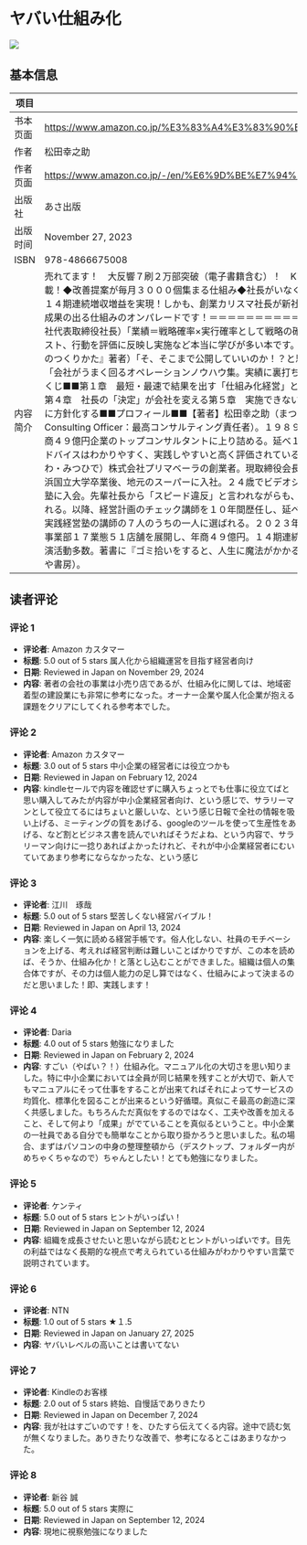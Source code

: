 # ヤバい仕組み化

![](https://m.media-amazon.com/images/I/71aAwBt0bqL._SL1500_.jpg)

## 基本信息

| 项目 | 内容 |
| --- | --- |
| 书本页面 | https://www.amazon.co.jp/%E3%83%A4%E3%83%90%E3%81%84%E4%BB%95%E7%B5%84%E3%81%BF%E5%8C%96/dp/4866675004 |
| 作者 | 松田幸之助 |
| 作者页面 | https://www.amazon.co.jp/-/en/%E6%9D%BE%E7%94%B0%E5%B9%B8%E4%B9%8B%E5%8A%A9/e/B0CR5XSNBY/ref=dp_byline_cont_book_1 |
| 出版社 | あさ出版 |
| 出版时间 | November 27, 2023 |
| ISBN | 978-4866675008 |
| 内容简介 | 売れてます！　大反響７刷２万部突破（電子書籍含む）！　Kindle総合１位（2/10-11）！ヤバいくらい簡単なのに、ヤバいくらい成果が出るノウハウが満載！◆改善提案が毎月３０００個集まる仕組み◆社長がいなくても自走する組織の仕組み◆離職率１％の人が辞めない仕組み　など自社は、年商４９億円、１４期連続増収増益を実現！しかも、創業カリスマ社長が新社長にバトンタッチ後も増収増益更新中！さらに、１万人以上の社長・経営幹部も効果を実感！成果の出る仕組みのオンパレードです！＝＝＝＝＝＝＝＝＝＝＝＝＝＝＝＝＝＝＝＝森川亮氏推薦！（C Channel株式会社代表取締役社長、元・LINE株式会社代表取締役社長）「業績＝戦略確率×実行確率として戦略の確度を上げることを日報から情報を集めることで実施、実行についてはマニュアルやチェックリスト、行動を評価に反映し実施など本当に学びが多い本です。経営者全てにお薦めです」田尻望氏推薦！（株式会社カクシンＣＥＯベストセラー『付加価値のつくりかた』著者）「そ、そこまで公開していいのか！？と思うほどの成果の出る仕組みの数々」山口勝幸氏推薦！（Chatwork株式会社　副社長ＣＮＯ）「会社がうまく回るオペレーションノウハウ集。実績に裏打ちされた打ち手が具体的に公開されています」＝＝＝＝＝＝＝＝＝＝＝＝＝＝＝＝＝＝＝＝■■もくじ■■第１章　最短・最速で結果を出す「仕組み化経営」とは第２章　成果を出す「決定サイクル」の考え方第３章　なぜ「日報」で成果が上がるのか？第４章　社長の「決定」が会社を変える第５章　実施できない理由をなくす第６章　「決められたことを実行したか」をチェックする第７章　「経営計画書」に方針化する■■プロフィール■■【著者】松田幸之助（まつだ・こうのすけ）株式会社プリマベーラ経営サポート事業部社長執行役、兼ＣＣＯ（Chief Consulting Officer：最高コンサルティング責任者）。１９８９年生まれ。家庭が貧しく、浦安南高等学校を授業料が払えず中退。その後アルバイトから、年商４９億円企業のトップコンサルタントに上り詰める。延べ１０,０００名以上の社長、幹部に経営指導を行い、業績アップを実現。経営者・幹部目線でのアドバイスはわかりやすく、実践しやすいと高く評価されている。指導先には日本経営品質賞を受賞するトップ企業も含まれる。【編著者】吉川充秀（よしかわ・みつひで）株式会社プリマベーラの創業者。現取締役会長、兼ＣＧＯ（Chief Gomihiroi Officer：最高ゴミ拾い責任者）。１９７３年、群馬県生まれ。横浜国立大学卒業後、地元のスーパーに入社。２４歳でビデオショップを開業し、２６歳で高額納税者に。２００８年、株式会社武蔵野の小山昇氏の実践経営塾に入会。先輩社長から「スピード違反」と言われながらも、爆速で経営の仕組み化を進め、入会後１年２ヶ月という史上最速で改善事例発表企業に選出される。以降、経営計画のチェック講師を１０年間歴任し、延べ２,０００人の社長の経営計画を指導。２０２２年、小山昇氏が認定する、受講料１７６万円の実践経営塾の講師の７人のうちの一人に選ばれる。２０２３年に代表取締役を退任し、現職。２０２３年１１月現在、プリマベーラは従業員数４００名、４事業部１７業態５１店舗を展開し、年商４９億円。１４期連続増収増益を更新中。ライフワークはゴミ拾いであり「ゴミ拾い仙人」としてメディア出演、講演活動多数。著書に『ゴミ拾いをすると、人生に魔法がかかるかも♪』（あさ出版）、『自分で自分の機嫌をとる習慣♪　人生を思った通りにデザインする』（かや書房）。 |

## 读者评论

### 评论 1

- **评论者**: Amazon カスタマー
- **标题**: 5.0 out of 5 stars
属人化から組織運営を目指す経営者向け
- **日期**: Reviewed in Japan on November 29, 2024
- **内容**: 著者の会社の事業は小売り店であるが、仕組み化に関しては、地域密着型の建設業にも非常に参考になった。オーナー企業や属人化企業が抱える課題をクリアにしてくれる参考本でした。

### 评论 2

- **评论者**: Amazon カスタマー
- **标题**: 3.0 out of 5 stars
中小企業の経営者には役立つかも
- **日期**: Reviewed in Japan on February 12, 2024
- **内容**: kindleセールで内容を確認せずに購入ちょっとでも仕事に役立てばと思い購入してみたが内容が中小企業経営者向け、という感じで、サラリーマンとして役立てるにはちょいと厳しいな、という感じ日報で全社の情報を吸い上げる、ミーティングの質をあげる、googleのツールを使って生産性をあげる、など割とビジネス書を読んでいればそうだよね、という内容で、サラリーマン向けに一捻りあればよかったけれど、それが中小企業経営者にむいていてあまり参考にならなかったな、という感じ

### 评论 3

- **评论者**: 江川　琢哉
- **标题**: 5.0 out of 5 stars
堅苦しくない経営バイブル！
- **日期**: Reviewed in Japan on April 13, 2024
- **内容**: 楽しく一気に読める経営手帳です。俗人化しない、社員のモチベーションを上げる、考えれば経営判断は難しいことばかりですが、この本を読めば、そうか、仕組み化か！と落とし込むことができました。組織は個人の集合体ですが、その力は個人能力の足し算ではなく、仕組みによって決まるのだと思いました！即、実践します！

### 评论 4

- **评论者**: Daria
- **标题**: 4.0 out of 5 stars
勉強になりました
- **日期**: Reviewed in Japan on February 2, 2024
- **内容**: すごい（やばい？！）仕組み化。マニュアル化の大切さを思い知りました。特に中小企業においては全員が同じ結果を残すことが大切で、新人でもマニュアルにそって仕事をすることが出来てればそれによってサービスの均質化、標準化を図ることが出来るという好循環。真似こそ最高の創造に深く共感しました。もちろんただ真似をするのではなく、工夫や改善を加えること、そして何より「成果」がでていることを真似るということ。中小企業の一社員である自分でも簡単なことから取り掛かろうと思いました。私の場合、まずはパソコンの中身の整理整頓から（デスクトップ、フォルダー内がめちゃくちゃなので）ちゃんとしたい！とても勉強になりました。

### 评论 5

- **评论者**: ケンティ
- **标题**: 5.0 out of 5 stars
ヒントがいっぱい！
- **日期**: Reviewed in Japan on September 12, 2024
- **内容**: 組織を成長させたいと思いながら読むとヒントがいっぱいです。目先の利益ではなく長期的な視点で考えられている仕組みがわかりやすい言葉で説明されています。

### 评论 6

- **评论者**: NTN
- **标题**: 1.0 out of 5 stars
★１.5
- **日期**: Reviewed in Japan on January 27, 2025
- **内容**: ヤバいレベルの高いことは書いてない

### 评论 7

- **评论者**: Kindleのお客様
- **标题**: 2.0 out of 5 stars
終始、自慢話でありきたり
- **日期**: Reviewed in Japan on December 7, 2024
- **内容**: 我が社はすごいのです！を、ひたすら伝えてくる内容。途中で読む気が無くなりました。ありきたりな改善で、参考になるとこはあまりなかった。

### 评论 8

- **评论者**: 新谷 誠
- **标题**: 5.0 out of 5 stars
実際に
- **日期**: Reviewed in Japan on September 12, 2024
- **内容**: 現地に視察勉強になりました
